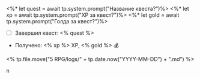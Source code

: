 
<%* let quest = await tp.system.prompt("Название квеста?")%>
<%* let xp = await tp.system.prompt("XP за квест?")%>
<%* let gold = await tp.system.prompt("Голда за квест?")%>

- [ ] Завершил квест: <% quest %>
- Получено: <% xp %> XP, <% gold %> 💰

<% tp.file.move("5 RPG/logs/" + tp.date.now("YYYY-MM-DD") + ".md") %>


n
